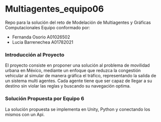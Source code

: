 # Multiagentes_equipo06
Repo para la solución del reto de Modelación de Multiagentes y Gráficas Computacionales
Equipo conformado por: 
  - Fernanda Osorio A01026502
  - Lucia Barrenechea A01782021
### Introducción al Proyecto 
El proyecto consiste en proponer una solución al problema de movilidad urbana en México, mediante un enfoque que reduzca la congestión vehicular al simular de manera gráfica el tráfico, representando la salida de un sistema multi agentes.
Cada agente tiene que ser capaz de llegar a su destino sin violar las reglas y buscando su navegación optima. 

### Solución Propuesta por Equipo 6
La solución propuesta se implementa en Unity, Python y conectando los mismos con un Api. 
